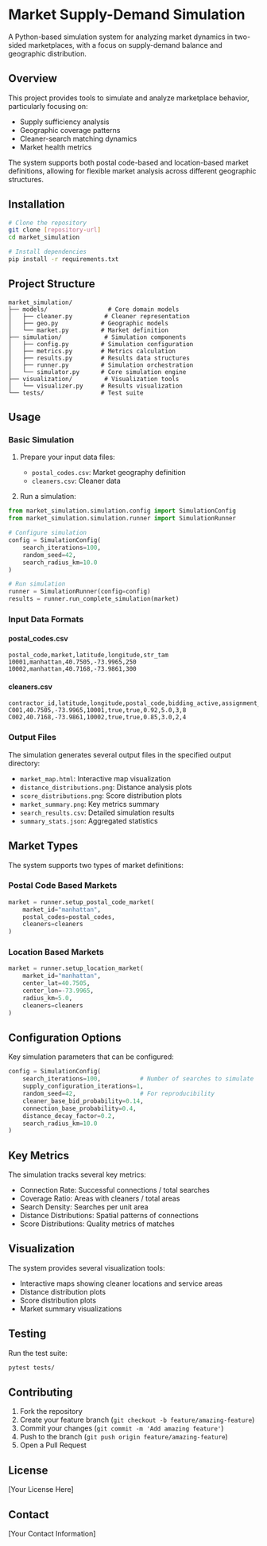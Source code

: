 # Market Supply-Demand Simulation

A Python-based simulation system for analyzing market dynamics in two-sided marketplaces, with a focus on supply-demand balance and geographic distribution.

## Overview

This project provides tools to simulate and analyze marketplace behavior, particularly focusing on:
- Supply sufficiency analysis
- Geographic coverage patterns
- Cleaner-search matching dynamics
- Market health metrics

The system supports both postal code-based and location-based market definitions, allowing for flexible market analysis across different geographic structures.

## Installation

```bash
# Clone the repository
git clone [repository-url]
cd market_simulation

# Install dependencies
pip install -r requirements.txt
```

## Project Structure

```
market_simulation/
├── models/                 # Core domain models
│   ├── cleaner.py         # Cleaner representation
│   ├── geo.py            # Geographic models
│   └── market.py         # Market definition
├── simulation/            # Simulation components
│   ├── config.py         # Simulation configuration
│   ├── metrics.py        # Metrics calculation
│   ├── results.py        # Results data structures
│   ├── runner.py         # Simulation orchestration
│   └── simulator.py      # Core simulation engine
├── visualization/         # Visualization tools
│   └── visualizer.py     # Results visualization
└── tests/                # Test suite
```

## Usage

### Basic Simulation

1. Prepare your input data files:
   - `postal_codes.csv`: Market geography definition
   - `cleaners.csv`: Cleaner data

2. Run a simulation:

```python
from market_simulation.simulation.config import SimulationConfig
from market_simulation.simulation.runner import SimulationRunner

# Configure simulation
config = SimulationConfig(
    search_iterations=100,
    random_seed=42,
    search_radius_km=10.0
)

# Run simulation
runner = SimulationRunner(config=config)
results = runner.run_complete_simulation(market)
```

### Input Data Formats

#### postal_codes.csv
```csv
postal_code,market,latitude,longitude,str_tam
10001,manhattan,40.7505,-73.9965,250
10002,manhattan,40.7168,-73.9861,300
```

#### cleaners.csv
```csv
contractor_id,latitude,longitude,postal_code,bidding_active,assignment_active,cleaner_score,service_radius,team_size,active_connections
C001,40.7505,-73.9965,10001,true,true,0.92,5.0,3,8
C002,40.7168,-73.9861,10002,true,true,0.85,3.0,2,4
```

### Output Files

The simulation generates several output files in the specified output directory:
- `market_map.html`: Interactive map visualization
- `distance_distributions.png`: Distance analysis plots
- `score_distributions.png`: Score distribution plots
- `market_summary.png`: Key metrics summary
- `search_results.csv`: Detailed simulation results
- `summary_stats.json`: Aggregated statistics

## Market Types

The system supports two types of market definitions:

### Postal Code Based Markets
```python
market = runner.setup_postal_code_market(
    market_id="manhattan",
    postal_codes=postal_codes,
    cleaners=cleaners
)
```

### Location Based Markets
```python
market = runner.setup_location_market(
    market_id="manhattan",
    center_lat=40.7505,
    center_lon=-73.9965,
    radius_km=5.0,
    cleaners=cleaners
)
```

## Configuration Options

Key simulation parameters that can be configured:

```python
config = SimulationConfig(
    search_iterations=100,           # Number of searches to simulate
    supply_configuration_iterations=1,
    random_seed=42,                  # For reproducibility
    cleaner_base_bid_probability=0.14,
    connection_base_probability=0.4,
    distance_decay_factor=0.2,
    search_radius_km=10.0
)
```

## Key Metrics

The simulation tracks several key metrics:
- Connection Rate: Successful connections / total searches
- Coverage Ratio: Areas with cleaners / total areas
- Search Density: Searches per unit area
- Distance Distributions: Spatial patterns of connections
- Score Distributions: Quality metrics of matches

## Visualization

The system provides several visualization tools:
- Interactive maps showing cleaner locations and service areas
- Distance distribution plots
- Score distribution plots
- Market summary visualizations

## Testing

Run the test suite:
```bash
pytest tests/
```

## Contributing

1. Fork the repository
2. Create your feature branch (`git checkout -b feature/amazing-feature`)
3. Commit your changes (`git commit -m 'Add amazing feature'`)
4. Push to the branch (`git push origin feature/amazing-feature`)
5. Open a Pull Request

## License

[Your License Here]

## Contact

[Your Contact Information]